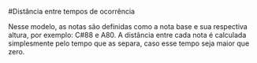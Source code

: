 #Distância entre tempos de ocorrência

Nesse modelo, as notas são definidas como a nota base e sua respectiva altura,
por exemplo: C#88 e A80. A distância entre cada nota é calculada simplesmente
pelo tempo que as separa, caso esse tempo seja maior que zero.

